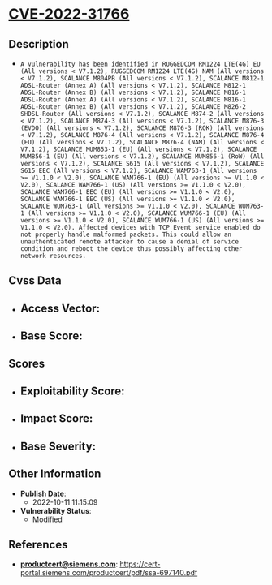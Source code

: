
# [CVE-2022-31766](https://cve.mitre.org/cgi-bin/cvename.cgi?name=CVE-2022-31766)

## Description

- `A vulnerability has been identified in RUGGEDCOM RM1224 LTE(4G) EU (All versions < V7.1.2), RUGGEDCOM RM1224 LTE(4G) NAM (All versions < V7.1.2), SCALANCE M804PB (All versions < V7.1.2), SCALANCE M812-1 ADSL-Router (Annex A) (All versions < V7.1.2), SCALANCE M812-1 ADSL-Router (Annex B) (All versions < V7.1.2), SCALANCE M816-1 ADSL-Router (Annex A) (All versions < V7.1.2), SCALANCE M816-1 ADSL-Router (Annex B) (All versions < V7.1.2), SCALANCE M826-2 SHDSL-Router (All versions < V7.1.2), SCALANCE M874-2 (All versions < V7.1.2), SCALANCE M874-3 (All versions < V7.1.2), SCALANCE M876-3 (EVDO) (All versions < V7.1.2), SCALANCE M876-3 (ROK) (All versions < V7.1.2), SCALANCE M876-4 (All versions < V7.1.2), SCALANCE M876-4 (EU) (All versions < V7.1.2), SCALANCE M876-4 (NAM) (All versions < V7.1.2), SCALANCE MUM853-1 (EU) (All versions < V7.1.2), SCALANCE MUM856-1 (EU) (All versions < V7.1.2), SCALANCE MUM856-1 (RoW) (All versions < V7.1.2), SCALANCE S615 (All versions < V7.1.2), SCALANCE S615 EEC (All versions < V7.1.2), SCALANCE WAM763-1 (All versions >= V1.1.0 < V2.0), SCALANCE WAM766-1 (EU) (All versions >= V1.1.0 < V2.0), SCALANCE WAM766-1 (US) (All versions >= V1.1.0 < V2.0), SCALANCE WAM766-1 EEC (EU) (All versions >= V1.1.0 < V2.0), SCALANCE WAM766-1 EEC (US) (All versions >= V1.1.0 < V2.0), SCALANCE WUM763-1 (All versions >= V1.1.0 < V2.0), SCALANCE WUM763-1 (All versions >= V1.1.0 < V2.0), SCALANCE WUM766-1 (EU) (All versions >= V1.1.0 < V2.0), SCALANCE WUM766-1 (US) (All versions >= V1.1.0 < V2.0). Affected devices with TCP Event service enabled do not properly handle malformed packets.This could allow an unauthenticated remote attacker to cause a denial of service condition and reboot the device thus possibly affecting other network resources.`

## Cvss Data

- **Access Vector**:
  - 
- **Base Score**:
  - 

## Scores

- **Exploitability Score**:
  - 
- **Impact Score**:
  - 
- **Base Severity**:
  - 

## Other Information

- **Publish Date**:
  - 2022-10-11 11:15:09
- **Vulnerability Status**:
  - Modified

## References

- **productcert@siemens.com**: https://cert-portal.siemens.com/productcert/pdf/ssa-697140.pdf
